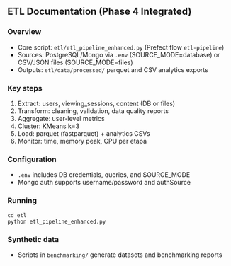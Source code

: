 ## ETL Documentation (Phase 4 Integrated)

### Overview
- Core script: `etl/etl_pipeline_enhanced.py` (Prefect flow `etl-pipeline`)
- Sources: PostgreSQL/Mongo via `.env` (SOURCE_MODE=database) or CSV/JSON files (SOURCE_MODE=files)
- Outputs: `etl/data/processed/` parquet and CSV analytics exports

### Key steps
1) Extract: users, viewing_sessions, content (DB or files)
2) Transform: cleaning, validation, data quality reports
3) Aggregate: user-level metrics
4) Cluster: KMeans k=3
5) Load: parquet (fastparquet) + analytics CSVs
6) Monitor: time, memory peak, CPU per etapa

### Configuration
- `.env` includes DB credentials, queries, and SOURCE_MODE
- Mongo auth supports username/password and authSource

### Running
```
cd etl
python etl_pipeline_enhanced.py
```

### Synthetic data
- Scripts in `benchmarking/` generate datasets and benchmarking reports


